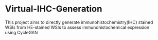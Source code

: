 # Virtual-IHC-Generation
This project aims to directly generate immunohistochemistry(IHC) stained WSIs from HE-stained WSIs to assess immunohistochemical expression using CycleGAN
